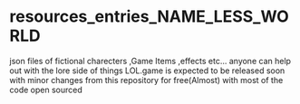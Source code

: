 # resources_entries_NAME_LESS_WORLD
json files of fictional charecters ,Game Items ,effects etc... anyone can help out with the lore side of things LOL.game is expected to be released soon with minor changes from this repository for free(Almost) with most of the code open sourced
